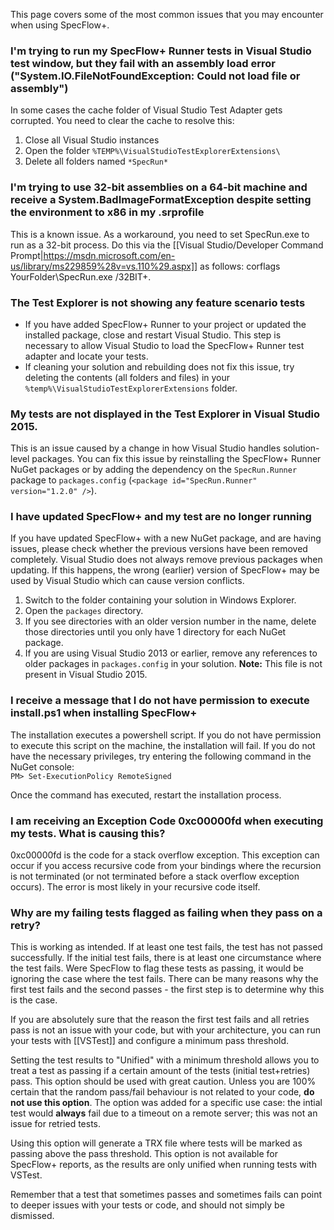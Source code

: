 This page covers some of the most common issues that you may encounter when using SpecFlow+.

### I'm trying to run my SpecFlow+ Runner tests in Visual Studio test window, but they fail with an assembly load error ("System.IO.FileNotFoundException: Could not load file or assembly")

In some cases the cache folder of Visual Studio Test Adapter gets corrupted. You need to clear the cache to resolve this:

1. Close all Visual Studio instances
2. Open the folder `%TEMP%\VisualStudioTestExplorerExtensions\`
3. Delete all folders named `*SpecRun*`

### I'm trying to use 32-bit assemblies on a 64-bit machine and receive a System.BadImageFormatException despite setting the environment to x86 in my .srprofile
This is a known issue. As a workaround, you need to set SpecRun.exe to run as a 32-bit process. Do this via the [[Visual Studio/Developer Command Prompt|https://msdn.microsoft.com/en-us/library/ms229859%28v=vs.110%29.aspx]] as follows:
corflags YourFolder\SpecRun.exe /32BIT+.

### The Test Explorer is not showing any feature scenario tests

* If you have added SpecFlow+ Runner to your project or updated the installed package, close and restart Visual Studio. This step is necessary to allow Visual Studio to load the SpecFlow+ Runner test adapter and locate your tests.
* If cleaning your solution and rebuilding does not fix this issue, try deleting the contents (all folders and files) in your `%temp%\VisualStudioTestExplorerExtensions` folder.



### My tests are not displayed in the Test Explorer in Visual Studio 2015.
This is an issue caused by a change in how Visual Studio handles solution-level packages. You can fix this issue by reinstalling the SpecFlow+ Runner NuGet packages or by adding the dependency on the `SpecRun.Runner` package to `packages.config` (`<package id="SpecRun.Runner" version="1.2.0" />`).

### I have updated SpecFlow+ and my test are no longer running

If you have updated SpecFlow+ with a new NuGet package, and are having issues, please check whether the previous versions have been removed completely. Visual Studio does not always remove previous packages when updating. If this happens, the wrong (earlier) version of SpecFlow+ may be used by Visual Studio which can cause version conflicts.

1. Switch to the folder containing your solution in Windows Explorer.
1. Open the `packages` directory.
1. If you see directories with an older version number in the name, delete those directories until you only have 1 directory for each NuGet package.
1. If you are using Visual Studio 2013 or earlier, remove any references to older packages in `packages.config` in your solution. **Note:** This file is not present in Visual Studio 2015.

### I receive a message that I do not have permission to execute install.ps1 when installing SpecFlow+

The installation executes a powershell script. If you do not have permission to execute this script on the machine, the installation will fail. If you do not have the necessary privileges, try entering the following command in the NuGet console:  
`PM> Set-ExecutionPolicy RemoteSigned`  

Once the command has executed, restart the installation process.

### I am receiving an Exception Code 0xc00000fd when executing my tests. What is causing this?

0xc00000fd is the code for a stack overflow exception. This exception can occur if you access recursive code from your bindings where the recursion is not terminated (or not terminated before a stack overflow exception occurs). The error is most likely in your recursive code itself.

### Why are my failing tests flagged as failing when they pass on a retry?

This is working as intended. If at least one test fails, the test has not passed successfully. If the initial test fails, there is at least one circumstance where the test fails. Were SpecFlow to flag these tests as passing, it would be ignoring the case where the test fails. There can be many reasons why the first test fails and the second passes - the first step is to determine why this is the case.

If you are absolutely sure that the reason the first test fails and all retries pass is not an issue with your code, but with your architecture, you can run your tests with [[VSTest]] and configure a minimum pass threshold.

Setting the test results to "Unified" with a minimum threshold allows you to treat a test as passing if a certain amount of the tests (initial test+retries) pass. This option should be used with great caution. Unless you are 100% certain that the random pass/fail behaviour is not related to your code, **do not use this option**. The option was added for a specific use case: the intial test would **always** fail due to a timeout on a remote server; this was not an issue for retried tests.

Using this option will generate a TRX file where tests will be marked as passing above the pass threshold. This option is not available for SpecFlow+ reports, as the results are only unified when running tests with VSTest.

Remember that a test that sometimes passes and sometimes fails can point to deeper issues with your tests or code, and should not simply be dismissed.